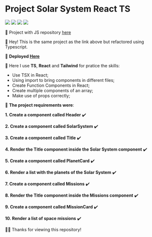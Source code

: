 # Project Solar System React TS

![](https://img.shields.io/badge/TypeScript-007ACC?style=for-the-badge&logo=typescript&logoColor=white)
![](https://img.shields.io/badge/React-20232A?style=for-the-badge&logo=react&logoColor=61DAFB)
![](https://img.shields.io/badge/Tailwind_CSS-38B2AC?style=for-the-badge&logo=tailwind-css&logoColor=white)
![](https://img.shields.io/badge/Vite-B73BFE?style=for-the-badge&logo=vite&logoColor=FFD62E)

🔗 Project with JS repository [here](https://github.com/jvsoarez/project-solar-system-react-js)

👋 Hey! This is the same project as the link above but refactored using Typescript.

🔗 **Deployed [Here](https://solar-system-missions-and-planets-ts.surge.sh/)**

📍 Here I use **TS**, **React** and **Tailwind** for pratice the skills:

- Use TSX in React;
- Using import to bring components in different files;
- Create Function Components in React;
- Create multiple components of an array;
- Make use of props correctly;

📖 **The project requirements were**:

**1. Create a component called Header** ✔️

**2. Create a component called SolarSystem** ✔️

**3. Create a component called Title** ✔️

**4. Render the Title component inside the Solar System component** ✔️

**5. Create a component called PlanetCard** ✔️

**6. Render a list with the planets of the Solar System** ✔️

**7. Create a component called Missions** ✔️

**8. Render the Title component inside the Missions component** ✔️

**9. Create a component called MissionCard** ✔️

**10. Render a list of space missions** ✔️


🙏🏽 Thanks for viewing this repository!
